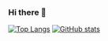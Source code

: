 ### Hi there 👋 



[![Top Langs](https://github-readme-stats.vercel.app/api/top-langs/?username=GeoRouv&layout=compact&theme=synthwave)](https://github.com/GeoRouv/github-readme-stats)
[![GitHub stats](https://github-readme-stats.vercel.app/api?username=GeoRouv&theme=synthwave)](https://github.com/anuraghazra/github-readme-stats)
